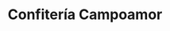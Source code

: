 ---
title: "Confitería Campoamor"
url: /arriondas-les-arriondes/confiteria-campoamor/
shop: confitería
---